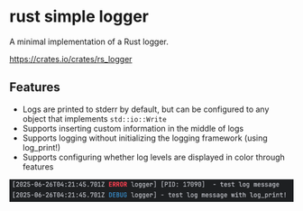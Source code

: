 # rust simple logger

A minimal implementation of a Rust logger.

https://crates.io/crates/rs_logger

## Features

- Logs are printed to stderr by default, but can be configured to any object that implements `std::io::Write`
- Supports inserting custom information in the middle of logs
- Supports logging without initializing the logging framework (using log_print!)
- Supports configuring whether log levels are displayed in color through features

![demo](./assets/readme.png)